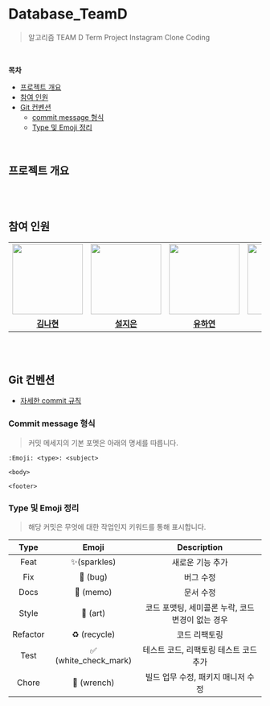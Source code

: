 # Database_TeamD
> 알고리즘 TEAM D Term Project
> Instagram Clone Coding

<br>

**목차**
  - [프로젝트 개요](#프로젝트-개요)
  - [참여 인원](#참여-인원)
  - [Git 컨벤션](#git-컨벤션)
    - [commit message 형식](#commit-message-형식)
    - [Type 및 Emoji 정리](#type-및-emoji-정리)

<br>

## 프로젝트 개요

<br><br>

## 참여 인원
<table>
 <tr>
    <td align="center"><a href="https://github.com/nahy-512"><img src="https://avatars.githubusercontent.com/nahy-512" width="140px;" alt=""></a></td>
    <td align="center"><a href="https://github.com/Seoljingni"><img src="https://avatars.githubusercontent.com/Seoljingni" width="140px;" alt=""></a></td>
    <td align="center"><a href="https://github.com/missyou2"><img src="https://avatars.githubusercontent.com/missyou2" width="140px;" alt=""></a></td>
    <td align="center"><a href="https://github.com/Odeng2"><img src="https://avatars.githubusercontent.com/Odeng2" width="140px;" alt=""></a></td>
  </tr>
  <tr>
    <td align="center"><a href="https://github.com/nahy-512"><b>김나현</b></a></td>
    <td align="center"><a href="https://github.com/Seoljingni"><b>설지은</b></a></td>
    <td align="center"><a href="https://github.com/missyou2"><b>유하연</b></a></td>
    <td align="center"><a href="https://github.com/Odeng2"><b>한희선</b></a></td>
  </tr>
</table>

<br><br>

## Git 컨벤션
- [자세한 commit 규칙](https://github.com/GC-Project-Space/Convention/blob/main/forGithub/commit.md)
### Commit message 형식
> 커밋 메세지의 기본 포멧은 아래의 명세를 따릅니다.

```git
:Emoji: <type>: <subject>

<body>

<footer>
```

### Type 및 Emoji 정리

> 해당 커밋은 무엇에 대한 작업인지 키워드를 통해 표시합니다.

| Type | Emoji | Description |
|:----:|:-----:|:-----------:|
| Feat | ✨(sparkles) | 새로운 기능 추가 |
| Fix | 🐛 (bug) | 버그 수정 |
| Docs | 📝 (memo) | 문서 수정 |
| Style | 🎨 (art) | 코드 포맷팅, 세미콜론 누락, 코드 변경이 없는 경우 |
| Refactor | ♻️ (recycle) | 코드 리팩토링 |
| Test | ✅ (white_check_mark) | 테스트 코드, 리팩토링 테스트 코드 추가 |
| Chore | 🔧 (wrench) | 빌드 업무 수정, 패키지 매니저 수정 |
